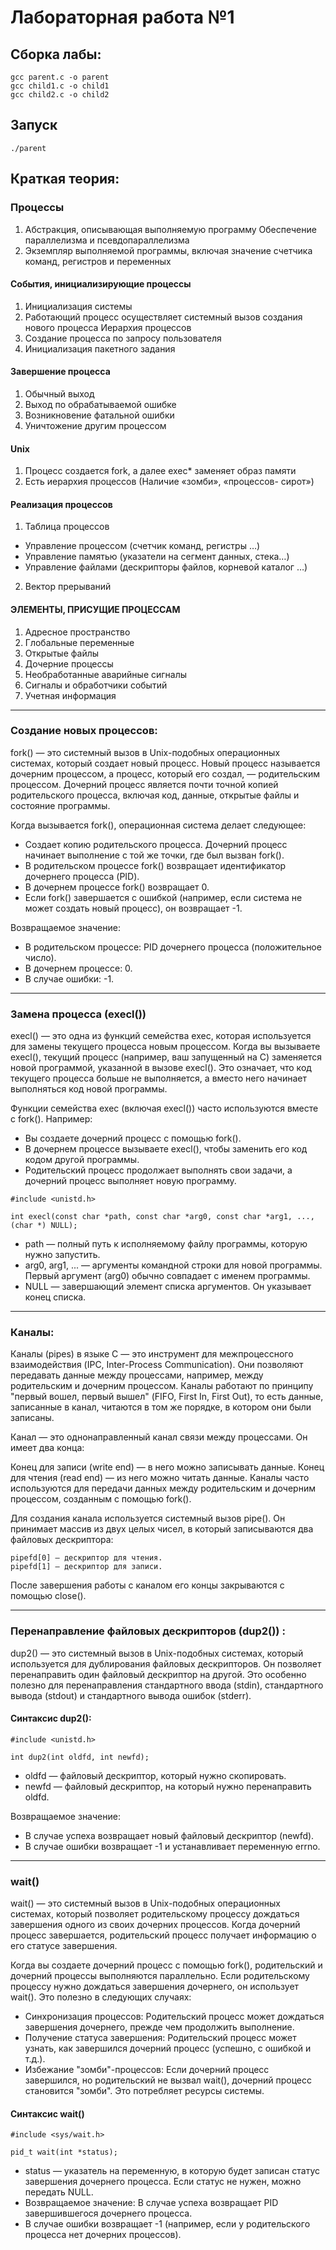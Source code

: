 # Лабораторная работа №1


## Сборка лабы:
```
gcc parent.c -o parent
gcc child1.c -o child1
gcc child2.c -o child2
```

## Запуск
```
./parent
```

## Краткая теория:

### Процессы

1. Абстракция, описывающая выполняемую программу
Обеспечение параллелизма и псевдопараллелизма
2. Экземпляр выполняемой программы, включая значение счетчика
команд, регистров и переменных

#### События, инициализирующие процессы
1. Инициализация системы
2. Работающий процесс осуществляет системный вызов создания нового
процесса
Иерархия процессов
3. Создание процесса по запросу пользователя
4. Инициализация пакетного задания

#### Завершение процесса
1. Обычный выход
2. Выход по обрабатываемой ошибке
3. Возникновение фатальной ошибки
4. Уничтожение другим процессом

#### Unix
1. Процесс создается fork, а далее
exec* заменяет образ памяти
2. Есть иерархия процессов
(Наличие «зомби», «процессов-
сирот»)

#### Реализация процессов
1. Таблица процессов
- Управление процессом (счетчик команд, регистры …)
- Управление памятью (указатели на сегмент данных, стека…)
- Управление файлами (дескрипторы файлов, корневой каталог …)
2. Вектор прерываний

#### ЭЛЕМЕНТЫ, ПРИСУЩИЕ ПРОЦЕССАМ
1. Адресное пространство
2. Глобальные переменные
3. Открытые файлы
4. Дочерние процессы
5. Необработанные аварийные сигналы
6. Сигналы и обработчики событий
7. Учетная информация


---

### Создание новых процессов:

fork() — это системный вызов в Unix-подобных операционных системах, который создает новый процесс. Новый процесс называется дочерним процессом, а процесс, который его создал, — родительским процессом. Дочерний процесс является почти точной копией родительского процесса, включая код, данные, открытые файлы и состояние программы.

Когда вызывается fork(), операционная система делает следующее:

- Создает копию родительского процесса.
Дочерний процесс начинает выполнение с той же точки, где был вызван fork().
- В родительском процессе fork() возвращает идентификатор дочернего процесса (PID).
- В дочернем процессе fork() возвращает 0.
- Если fork() завершается с ошибкой (например, если система не может создать новый процесс), он возвращает -1.

Возвращаемое значение:
- В родительском процессе: PID дочернего процесса (положительное число).
- В дочернем процессе: 0.
- В случае ошибки: -1.

---

### Замена процесса (execl())

execl() — это одна из функций семейства exec, которая используется для замены текущего процесса новым процессом. Когда вы вызываете execl(), текущий процесс (например, ваш запущенный на C) заменяется новой программой, указанной в вызове execl(). Это означает, что код текущего процесса больше не выполняется, а вместо него начинает выполняться код новой программы.

Функции семейства exec (включая execl()) часто используются вместе с fork(). Например:

- Вы создаете дочерний процесс с помощью fork().
- В дочернем процессе вызываете execl(), чтобы заменить его код кодом другой программы.
- Родительский процесс продолжает выполнять свои задачи, а дочерний процесс выполняет новую программу.


```
#include <unistd.h>

int execl(const char *path, const char *arg0, const char *arg1, ..., (char *) NULL);
```

- path — полный путь к исполняемому файлу программы, которую нужно запустить.
- arg0, arg1, ... — аргументы командной строки для новой программы. Первый аргумент (arg0) обычно совпадает с именем программы.
- NULL — завершающий элемент списка аргументов. Он указывает конец списка.

---

### Каналы:
Каналы (pipes) в языке C — это  инструмент для межпроцессного взаимодействия (IPC, Inter-Process Communication). Они позволяют передавать данные между процессами, например, между родительским и дочерним процессом. Каналы работают по принципу "первый вошел, первый вышел" (FIFO, First In, First Out), то есть данные, записанные в канал, читаются в том же порядке, в котором они были записаны.

Канал — это однонаправленный канал связи между процессами. Он имеет два конца:

Конец для записи (write end) — в него можно записывать данные.
Конец для чтения (read end) — из него можно читать данные.
Каналы часто используются для передачи данных между родительским и дочерним процессом, созданным с помощью fork().

Для создания канала используется системный вызов pipe(). Он принимает массив из двух целых чисел, в который записываются два файловых дескриптора:

```
pipefd[0] — дескриптор для чтения. 
pipefd[1] — дескриптор для записи.
```

После завершения работы с каналом его концы закрываются с помощью close().

---

### Перенаправление файловых дескрипторов (dup2()) :

dup2() — это системный вызов в Unix-подобных системах, который используется для дублирования файловых дескрипторов. Он позволяет перенаправить один файловый дескриптор на другой. Это особенно полезно для перенаправления стандартного ввода (stdin), стандартного вывода (stdout) и стандартного вывода ошибок (stderr).

#### Синтаксис dup2():
```
#include <unistd.h>

int dup2(int oldfd, int newfd);
```
- oldfd — файловый дескриптор, который нужно скопировать.
- newfd — файловый дескриптор, на который нужно перенаправить oldfd.

Возвращаемое значение:
- В случае успеха возвращает новый файловый дескриптор (newfd).
- В случае ошибки возвращает -1 и устанавливает переменную errno.

---
### wait()

wait() — это системный вызов в Unix-подобных операционных системах, который позволяет родительскому процессу дождаться завершения одного из своих дочерних процессов. Когда дочерний процесс завершается, родительский процесс получает информацию о его статусе завершения.

Когда вы создаете дочерний процесс с помощью fork(), родительский и дочерний процессы выполняются параллельно. Если родительскому процессу нужно дождаться завершения дочернего, он использует wait(). Это полезно в следующих случаях:

- Синхронизация процессов: Родительский процесс может дождаться завершения дочернего, прежде чем продолжить выполнение.
- Получение статуса завершения: Родительский процесс может узнать, как завершился дочерний процесс (успешно, с ошибкой и т.д.).
- Избежание "зомби"-процессов: Если дочерний процесс завершился, но родительский не вызвал wait(), дочерний процесс становится "зомби". Это потребляет ресурсы системы.

#### Синтаксис wait()

```
#include <sys/wait.h>

pid_t wait(int *status);
```
- status — указатель на переменную, в которую будет записан статус завершения дочернего процесса. Если статус не нужен, можно передать NULL.
- Возвращаемое значение:
В случае успеха возвращает PID завершившегося дочернего процесса.
- В случае ошибки возвращает -1 (например, если у родительского процесса нет дочерних процессов).

